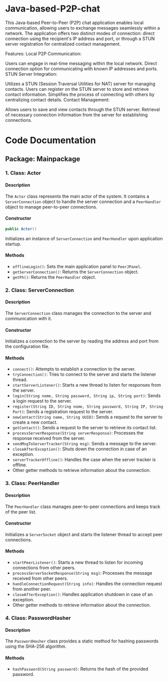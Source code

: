 # Java-based-P2P-chat

This Java-based Peer-to-Peer (P2P) chat application enables local communication, allowing users to exchange messages seamlessly within a network. The application offers two distinct modes of connection: direct connection using the recipient's IP address and port, or through a STUN server registration for centralized contact management.

Features:
Local P2P Communication:

Users can engage in real-time messaging within the local network.
Direct connection option for communicating with known IP addresses and ports.
STUN Server Integration:

Utilizes a STUN (Session Traversal Utilities for NAT) server for managing contacts.
Users can register on the STUN server to store and retrieve contact information.
Simplifies the process of connecting with others by centralizing contact details.
Contact Management:

Allows users to save and view contacts through the STUN server.
Retrieval of necessary connection information from the server for establishing connections.


# Code Documentation

## Package: Mainpackage

### 1. Class: Actor

#### Description
The `Actor` class represents the main actor of the system. It contains a `ServerConnection` object to handle the server connection and a `PeerHandler` object to manage peer-to-peer connections.

#### Constructor
```java
public Actor()
```
Initializes an instance of `ServerConnection` and `PeerHandler` upon application startup.

#### Methods
- `offlineLogin()`: Sets the main application panel to `PeerJPanel`.
- `getServerConnection()`: Returns the `ServerConnection` object.
- `getPh()`: Returns the `PeerHandler` object.

### 2. Class: ServerConnection

#### Description
The `ServerConnection` class manages the connection to the server and communication with it.

#### Constructor
Initializes a connection to the server by reading the address and port from the configuration file.

#### Methods
- `connect()`: Attempts to establish a connection to the server.
- `tryConnection()`: Tries to connect to the server and starts the listener thread.
- `startServerListener()`: Starts a new thread to listen for responses from the server.
- `login(String nome, String password, String ip, String port)`: Sends a login request to the server.
- `register(String ID, String nome, String password, String IP, String Port)`: Sends a registration request to the server.
- `newContact(String name, String UUID)`: Sends a request to the server to create a new contact.
- `getContact()`: Sends a request to the server to retrieve its contact list.
- `processServerResponse(String serverResponse)`: Processes the response received from the server.
- `sendMsgToServerTracker(String msg)`: Sends a message to the server.
- `closeAfterException()`: Shuts down the connection in case of an exception.
- `serverTrackerOffline()`: Handles the case when the server tracker is offline.
- Other getter methods to retrieve information about the connection.

### 3. Class: PeerHandler

#### Description
The `PeerHandler` class manages peer-to-peer connections and keeps track of the peer list.

#### Constructor
Initializes a `ServerSocket` object and starts the listener thread to accept peer connections.

#### Methods
- `startPeerListener()`: Starts a new thread to listen for incoming connections from other peers.
- `processServerSocketResponse(String msg)`: Processes the message received from other peers.
- `handleConnectionRequest(String info)`: Handles the connection request from another peer.
- `closeAfterException()`: Handles application shutdown in case of an exception.
- Other getter methods to retrieve information about the connection.

### 4. Class: PasswordHasher

#### Description
The `PasswordHasher` class provides a static method for hashing passwords using the SHA-256 algorithm.

#### Methods
- `hashPassword(String password)`: Returns the hash of the provided password.

